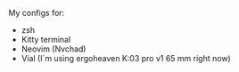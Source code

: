 My configs for:
  * zsh
  * Kitty terminal
  * Neovim (Nvchad)
  * Vial (I`m using ergoheaven K:03 pro v1 65 mm right now)

  
